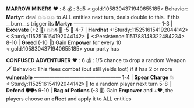 __**MARROW MINERS**__
❤️ : 8
💰 : 3d5 <:gold:1058304371940655185>
Behavior: **Martyr**: deal 💥💥💥💥 to ALL entities next turn, deals double to this. If this __burn__s trigger its **Martyr**
—————————————————
1-3   | **Excevate** (+2 🎲) 💥💥🌀 🔀 -5 🎲
4-7   | **Hardhat** <:Sturdy:1152516154192044142><:Sturdy:1152516154192044142> 🔀 <:Persistence:1151788148322484234>
8-10 | **Greed** (-10 🎲) Gain __Empower__ for every 10 <:gold:1058304371940655185> your party has

__**CONFUSED ADVENTURER**__
:heart: : 6
:moneybag: : 1/5 chance to drop a random Weapon 🗡️
Behavior: This flees combat (but still yields loot) if it has 2 or more __vulnerable__
—————————————————
1-4   | **Spear Charge** :boom:<:Sturdy:1152516154192044142>:dart: to a random player next turn
5-8   | **Defend** :shield::shield::cyclone: 
9-10  | **Bag of Potions** (-3 :game_die:) Gain __Empower__ and +:heart:, the players choose an __effect__ and apply it to ALL entities



